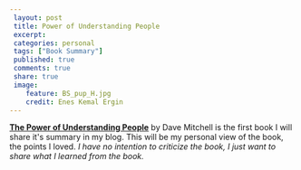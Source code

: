 ```yaml
---
 layout: post		
 title: Power of Understanding People
 excerpt:		
 categories: personal		
 tags: ["Book Summary"]		
 published: true		
 comments: true		
 share: true		
 image:
    feature: BS_pup_H.jpg
    credit: Enes Kemal Ergin
---
```


[**The Power of Understanding People**](https://www.amazon.com/Power-Understanding-People-Strengthening-Organizational/dp/1118726839/ref=tmm_hrd_swatch_0?_encoding=UTF8&qid=&sr=) by Dave Mitchell is the first book I will share it's summary in my blog. This will be my personal view of the book, the points I loved. *I have no intention to criticize the book, I just want to share what I learned from the book.*
